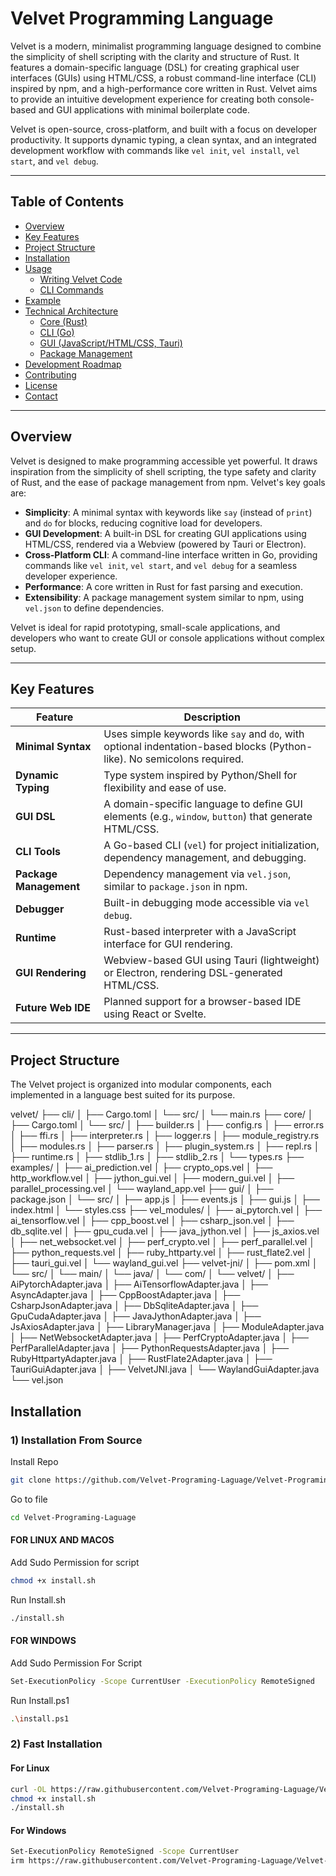 # Velvet Programming Language

Velvet is a modern, minimalist programming language designed to combine the simplicity of shell scripting with the clarity and structure of Rust. It features a domain-specific language (DSL) for creating graphical user interfaces (GUIs) using HTML/CSS, a robust command-line interface (CLI) inspired by npm, and a high-performance core written in Rust. Velvet aims to provide an intuitive development experience for creating both console-based and GUI applications with minimal boilerplate code.

Velvet is open-source, cross-platform, and built with a focus on developer productivity. It supports dynamic typing, a clean syntax, and an integrated development workflow with commands like `vel init`, `vel install`, `vel start`, and `vel debug`.

---

## Table of Contents

- [Overview](#overview)
- [Key Features](#key-features)
- [Project Structure](#project-structure)
- [Installation](#installation)
- [Usage](#usage)
  - [Writing Velvet Code](#writing-velvet-code)
  - [CLI Commands](#cli-commands)
- [Example](#example)
- [Technical Architecture](#technical-architecture)
  - [Core (Rust)](#core-rust)
  - [CLI (Go)](#cli-go)
  - [GUI (JavaScript/HTML/CSS, Tauri)](#gui-javascript-htmlcss-tauri)
  - [Package Management](#package-management)
- [Development Roadmap](#development-roadmap)
- [Contributing](#contributing)
- [License](#license)
- [Contact](#contact)

---

## Overview

Velvet is designed to make programming accessible yet powerful. It draws inspiration from the simplicity of shell scripting, the type safety and clarity of Rust, and the ease of package management from npm. Velvet's key goals are:

- **Simplicity**: A minimal syntax with keywords like `say` (instead of `print`) and `do` for blocks, reducing cognitive load for developers.
- **GUI Development**: A built-in DSL for creating GUI applications using HTML/CSS, rendered via a Webview (powered by Tauri or Electron).
- **Cross-Platform CLI**: A command-line interface written in Go, providing commands like `vel init`, `vel start`, and `vel debug` for a seamless developer experience.
- **Performance**: A core written in Rust for fast parsing and execution.
- **Extensibility**: A package management system similar to npm, using `vel.json` to define dependencies.

Velvet is ideal for rapid prototyping, small-scale applications, and developers who want to create GUI or console applications without complex setup.

---

## Key Features

| **Feature**            | **Description**                                                                 |
|------------------------|--------------------------------------------------------------------------------|
| **Minimal Syntax**     | Uses simple keywords like `say` and `do`, with optional indentation-based blocks (Python-like). No semicolons required. |
| **Dynamic Typing**     | Type system inspired by Python/Shell for flexibility and ease of use.           |
| **GUI DSL**            | A domain-specific language to define GUI elements (e.g., `window`, `button`) that generate HTML/CSS. |
| **CLI Tools**          | A Go-based CLI (`vel`) for project initialization, dependency management, and debugging. |
| **Package Management** | Dependency management via `vel.json`, similar to `package.json` in npm.         |
| **Debugger**           | Built-in debugging mode accessible via `vel debug`.                            |
| **Runtime**            | Rust-based interpreter with a JavaScript interface for GUI rendering.           |
| **GUI Rendering**      | Webview-based GUI using Tauri (lightweight) or Electron, rendering DSL-generated HTML/CSS. |
| **Future Web IDE**     | Planned support for a browser-based IDE using React or Svelte.                  |

---

## Project Structure

The Velvet project is organized into modular components, each implemented in a language best suited for its purpose.

velvet/
├── cli/
│   ├── Cargo.toml
│   └── src/
│       └── main.rs
├── core/
│   ├── Cargo.toml
│   └── src/
│       ├── builder.rs
│       ├── config.rs
│       ├── error.rs
│       ├── ffi.rs
│       ├── interpreter.rs
│       ├── logger.rs
│       ├── module_registry.rs
│       ├── modules.rs
│       ├── parser.rs
│       ├── plugin_system.rs
│       ├── repl.rs
│       ├── runtime.rs
│       ├── stdlib_1.rs
│       ├── stdlib_2.rs
│       └── types.rs
├── examples/
│   ├── ai_prediction.vel
│   ├── crypto_ops.vel
│   ├── http_workflow.vel
│   ├── jython_gui.vel
│   ├── modern_gui.vel
│   ├── parallel_processing.vel
│   └── wayland_app.vel
├── gui/
│   ├── package.json
│   └── src/
│       ├── app.js
│       ├── events.js
│       ├── gui.js
│       ├── index.html
│       └── styles.css
├── vel_modules/
│   ├── ai_pytorch.vel
│   ├── ai_tensorflow.vel
│   ├── cpp_boost.vel
│   ├── csharp_json.vel
│   ├── db_sqlite.vel
│   ├── gpu_cuda.vel
│   ├── java_jython.vel
│   ├── js_axios.vel
│   ├── net_websocket.vel
│   ├── perf_crypto.vel
│   ├── perf_parallel.vel
│   ├── python_requests.vel
│   ├── ruby_httparty.vel
│   ├── rust_flate2.vel
│   ├── tauri_gui.vel
│   └── wayland_gui.vel
├── velvet-jni/
│   ├── pom.xml
│   └── src/
│       └── main/
│           └── java/
│               └── com/
│                   └── velvet/
│                       ├── AiPytorchAdapter.java
│                       ├── AiTensorflowAdapter.java
│                       ├── AsyncAdapter.java
│                       ├── CppBoostAdapter.java
│                       ├── CsharpJsonAdapter.java
│                       ├── DbSqliteAdapter.java
│                       ├── GpuCudaAdapter.java
│                       ├── JavaJythonAdapter.java
│                       ├── JsAxiosAdapter.java
│                       ├── LibraryManager.java
│                       ├── ModuleAdapter.java
│                       ├── NetWebsocketAdapter.java
│                       ├── PerfCryptoAdapter.java
│                       ├── PerfParallelAdapter.java
│                       ├── PythonRequestsAdapter.java
│                       ├── RubyHttpartyAdapter.java
│                       ├── RustFlate2Adapter.java
│                       ├── TauriGuiAdapter.java
│                       ├── VelvetJNI.java
│                       └── WaylandGuiAdapter.java
└── vel.json

## Installation

### 1) Installation From Source


Install Repo

```bash
git clone https://github.com/Velvet-Programing-Laguage/Velvet-Programing-Laguage.git
```

Go to file

```bash
cd Velvet-Programing-Laguage
```

#### FOR LINUX AND MACOS


Add Sudo Permission for script

```bash
chmod +x install.sh
```

Run Install.sh

```bash
./install.sh
```


#### FOR WINDOWS

Add Sudo Permission For Script

```bash
Set-ExecutionPolicy -Scope CurrentUser -ExecutionPolicy RemoteSigned
```

Run Install.ps1

```bash
.\install.ps1
```

### 2) Fast Installation

#### For Linux
```bash
curl -OL https://raw.githubusercontent.com/Velvet-Programing-Laguage/Velvet-Programing-Laguage/main/install.sh
chmod +x install.sh
./install.sh
```

#### For Windows
```bash
Set-ExecutionPolicy RemoteSigned -Scope CurrentUser
irm https://raw.githubusercontent.com/Velvet-Programing-Laguage/Velvet-Programing-Laguage/main/install.ps1 | iex
```
